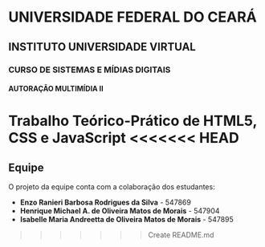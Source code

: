 # UNIVERSIDADE FEDERAL DO CEARÁ  
## INSTITUTO UNIVERSIDADE VIRTUAL  
### CURSO DE SISTEMAS E MÍDIAS DIGITAIS  

#### AUTORAÇÃO MULTIMÍDIA II  

**Trabalho Teórico-Prático de HTML5, CSS e JavaScript**
<<<<<<< HEAD
=======

## Equipe  

O projeto da equipe conta com a colaboração dos estudantes:  

- **Enzo Ranieri Barbosa Rodrigues da Silva** - 547869  
- **Henrique Michael A. de Oliveira Matos de Morais** - 547904  
- **Isabelle Maria Andreetta de Oliveira Matos de Morais** - 547895  
>>>>>>> Create README.md
